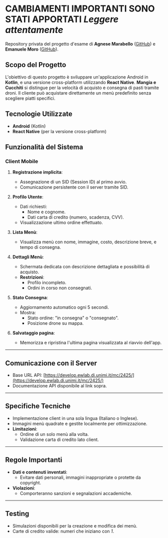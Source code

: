 # CAMBIAMENTI IMPORTANTI SONO STATI APPORTATI *Leggere attentamente*

Repository privata del progetto d'esame di **Agnese Marabello** ([GitHub](https://github.com/agnesemarabello)) e **Emanuele Moro** ([GitHub](https://github.com/hikerema)).

## Scopo del Progetto
L'obiettivo di questo progetto è sviluppare un'applicazione Android in **Kotlin**, e una versione cross-platform utilizzando **React Native**.
**Mangia e Cucchiti** si distingue per la velocità di acquisto e consegna di pasti tramite droni. Il cliente può acquistare direttamente un menù predefinito senza scegliere piatti specifici.

## Tecnologie Utilizzate
- **Android** (Kotlin)
- **React Native** (per la versione cross-platform)

## Funzionalità del Sistema
### Client Mobile
1. **Registrazione implicita**:
   - Assegnazione di un SID (Session ID) al primo avvio.
   - Comunicazione persistente con il server tramite SID.

2. **Profilo Utente**:
   - Dati richiesti:
     - Nome e cognome.
     - Dati carta di credito (numero, scadenza, CVV).
   - Visualizzazione ultimo ordine effettuato.

3. **Lista Menù**:
   - Visualizza menù con nome, immagine, costo, descrizione breve, e tempo di consegna.

4. **Dettagli Menù**:
   - Schermata dedicata con descrizione dettagliata e possibilità di acquisto.
   - **Restrizioni**:
     - Profilo incompleto.
     - Ordini in corso non consegnati.

5. **Stato Consegna**:
   - Aggiornamento automatico ogni 5 secondi.
   - Mostra:
     - Stato ordine: "in consegna" o "consegnato".
     - Posizione drone su mappa.

6. **Salvataggio pagina**:
   - Memorizza e ripristina l'ultima pagina visualizzata al riavvio dell'app.

---

## Comunicazione con il Server
- Base URL API: [https://develop.ewlab.di.unimi.it/mc/2425/](https://develop.ewlab.di.unimi.it/mc/2425/)
- Documentazione API disponibile al link sopra.

---

## Specifiche Tecniche
- Implementazione client in una sola lingua (Italiano o Inglese).
- Immagini menù quadrate e gestite localmente per ottimizzazione.
- **Limitazioni**:
  - Ordine di un solo menù alla volta.
  - Validazione carta di credito lato client.

---

## Regole Importanti
- **Dati e contenuti inventati**:
  - Evitare dati personali, immagini inappropriate o protette da copyright.
- **Violazioni**:
  - Comporteranno sanzioni e segnalazioni accademiche.

---

## Testing
- Simulazioni disponibili per la creazione e modifica dei menù.
- Carte di credito valide: numeri che iniziano con *1*.


